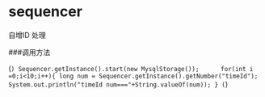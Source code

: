 # sequencer
自增ID 处理

###调用方法

(```)
Sequencer.getInstance().start(new MysqlStorage());     
for(int i =0;i<10;i++){
    long num = Sequencer.getInstance().getNumber("timeId");
    System.out.println("timeId num==="+String.valueOf(num));
}
(```)
